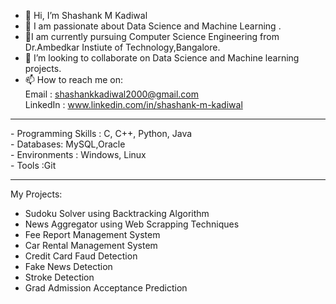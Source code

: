 - 👋 Hi, I’m Shashank M Kadiwal
- 👀 I am passionate about Data Science and  Machine Learning .
- 🌱I am currently pursuing Computer Science Engineering from Dr.Ambedkar Instiute of Technology,Bangalore. 
- 💞️ I’m looking to collaborate on Data Science and Machine learning projects.
- 📫 How to reach me on: <br>
Email : shashankkadiwal2000@gmail.com <br>
LinkedIn : www.linkedin.com/in/shashank-m-kadiwal <br>


<hr>
- Programming Skills : C, C++, Python, Java <br>
- Databases: MySQL,Oracle <br>
- Environments : Windows, Linux <br>
- Tools :Git
<hr> 
My Projects: 

- Sudoku Solver using Backtracking Algorithm
- News Aggregator using Web Scrapping Techniques
- Fee Report Management System
- Car Rental Management System
- Credit Card Faud Detection 
- Fake News Detection
- Stroke Detection
- Grad Admission Acceptance Prediction

<!---
Shashank0510/Shashank0510 is a ✨ special ✨ repository because its `README.md` (this file) appears on your GitHub profile.
You can click the Preview link to take a look at your changes.
--->
